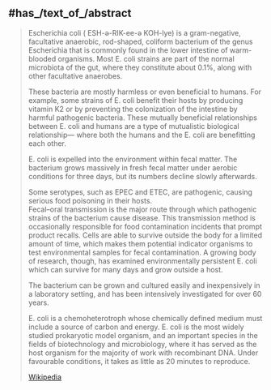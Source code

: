 
## #has_/text_of_/abstract 

> Escherichia coli ( ESH-ə-RIK-ee-ə KOH-lye) is a gram-negative, facultative anaerobic, rod-shaped, coliform bacterium 
> of the genus Escherichia that is commonly found in the lower intestine of warm-blooded organisms. 
> Most E. coli strains are part of the normal microbiota of the gut, where they constitute about 0.1%, 
> along with other  facultative anaerobes. 
> 
> These bacteria are mostly harmless or even beneficial to humans. 
> For example, some strains of E. coli benefit their hosts by producing vitamin K2 
> or by preventing the colonization of the intestine by harmful pathogenic bacteria. 
> These mutually beneficial relationships between E. coli and humans are a type of mutualistic biological relationship—
> where both the humans and the E. coli are benefitting each other. 
> 
> E. coli is expelled into the environment within fecal matter. 
> The bacterium grows massively in fresh fecal matter under aerobic conditions for three days, 
> but its numbers decline slowly afterwards.
>
> Some serotypes, such as EPEC and ETEC, are pathogenic, causing serious food poisoning in their hosts.  
> Fecal–oral transmission is the major route through which pathogenic strains of the bacterium cause disease. 
> This transmission method is occasionally responsible for food contamination incidents that prompt product recalls. 
> Cells are able to survive outside the body for a limited amount of time, 
> which makes them potential indicator organisms to test environmental samples for fecal contamination. 
> A growing body of research, though, has examined environmentally persistent E. coli 
> which can survive for many days and grow outside a host.
>
> The bacterium can be grown and cultured easily and inexpensively in a laboratory setting, 
> and has been intensively investigated for over 60 years. 
> 
> E. coli is a chemoheterotroph whose chemically defined medium must include a source of carbon and energy. 
> E. coli is the most widely studied prokaryotic model organism, 
> and an important species in the fields of biotechnology and microbiology, 
> where it has served as the host organism for the majority of work with recombinant DNA. 
> Under favourable conditions, it takes as little as 20 minutes to reproduce.
>
> [Wikipedia](https://en.wikipedia.org/wiki/Escherichia%20coli) 

